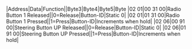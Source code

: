 |Address|Data|Function||Byte3|Byte4|Byte5|Byte
|02 01|00 31 00|Radio Button 1 Released||0=Release|Button-ID|Static 0|
|02 01|01 31 00|Radio Button 1 Pressed||1=Press|Button-ID|Increments when hold|
|02 06|00 91 00|Steering Button UP Released||0=Release|Button-ID|Static 0|
|02 06|01 91 00|Steering Button UP Pressed||1=Press|Button-ID|Increments when hold|
